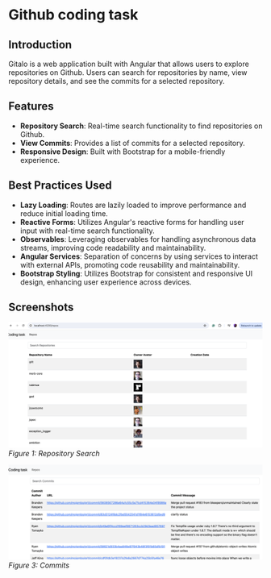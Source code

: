 # Github coding task

## Introduction

Gitalo is a web application built with Angular that allows users to explore repositories on Github. Users can search for repositories by name, view repository details, and see the commits for a selected repository.

## Features

- **Repository Search**: Real-time search functionality to find repositories on Github.
- **View Commits**: Provides a list of commits for a selected repository.
- **Responsive Design**: Built with Bootstrap for a mobile-friendly experience.

## Best Practices Used

- **Lazy Loading**: Routes are lazily loaded to improve performance and reduce initial loading time.
- **Reactive Forms**: Utilizes Angular's reactive forms for handling user input with real-time search functionality.
- **Observables**: Leveraging observables for handling asynchronous data streams, improving code readability and maintainability.
- **Angular Services**: Separation of concerns by using services to interact with external APIs, promoting code reusability and maintainability.
- **Bootstrap Styling**: Utilizes Bootstrap for consistent and responsive UI design, enhancing user experience across devices.

## Screenshots

![Repository Search](src/assets/screenShot1.png)
*Figure 1: Repository Search*



![Commits](src/assets/screenshot2.png)
*Figure 3: Commits*





